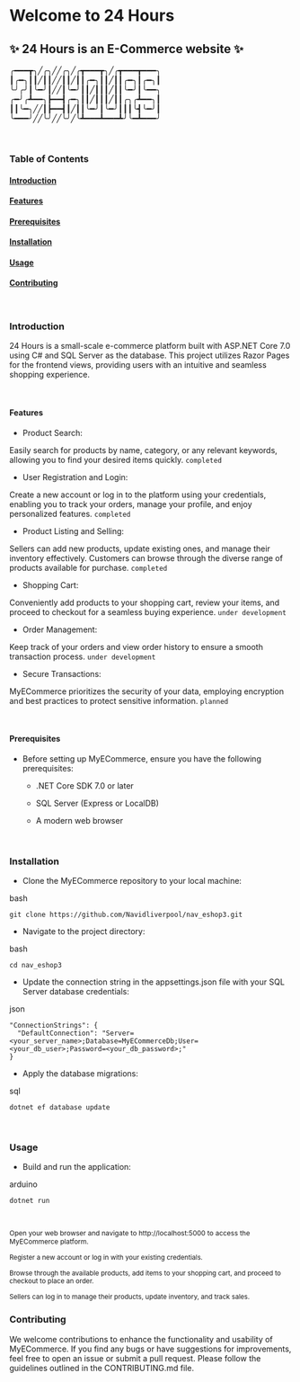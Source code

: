
# Welcome to 24 Hours
## :sparkles: 24 Hours is an E-Commerce website :sparkles:


╭━━━┳╮╱╭╮╱╱╭╮╱╭┳━━━┳╮╱╭┳━━━┳━━━╮
┃╭━╮┃┃╱┃┃╱╱┃┃╱┃┃╭━╮┃┃╱┃┃╭━╮┃╭━╮┃
╰╯╭╯┃╰━╯┃╱╱┃╰━╯┃┃╱┃┃┃╱┃┃╰━╯┃╰━━╮
╭━╯╭┻━━╮┣━━┫╭━╮┃┃╱┃┃┃╱┃┃╭╮╭┻━━╮┃
┃┃╰━╮╱╱┃┣━━┫┃╱┃┃╰━╯┃╰━╯┃┃┃╰┫╰━╯┃
╰━━━╯╱╱╰╯╱╱╰╯╱╰┻━━━┻━━━┻╯╰━┻━━━╯

<br>

### Table of Contents

#### [Introduction](#Introduction) 

#### [Features](#Features)

#### [Prerequisites](#Prerequisites)

#### [Installation](#installation)

#### [Usage](#usage)

#### [Contributing](#contributing)

<br>

### Introduction 

24 Hours is a small-scale e-commerce platform built with ASP.NET Core 7.0 using C# and SQL Server as the database. This project utilizes Razor Pages for the frontend views, providing users with an intuitive and seamless shopping experience.

<br>

#### Features

  - Product Search: 

Easily search for products by name, category, or any relevant keywords, allowing you to find your desired items quickly. `completed`

  - User Registration and Login: 

Create a new account or log in to the platform using your credentials, enabling you to track your orders, manage your profile, and enjoy personalized features. `completed`

  - Product Listing and Selling: 

Sellers can add new products, update existing ones, and manage their inventory effectively. Customers can browse through the diverse range of products available for purchase. `completed`

  - Shopping Cart: 

Conveniently add products to your shopping cart, review your items, and proceed to checkout for a seamless buying experience. `under development`

  - Order Management: 

Keep track of your orders and view order history to ensure a smooth transaction process. `under development`

  - Secure Transactions: 

MyECommerce prioritizes the security of your data, employing encryption and best practices to protect sensitive information. `planned`

<br>

#### Prerequisites 

  - Before setting up MyECommerce, ensure you have the following prerequisites:

     - .NET Core SDK 7.0 or later

     - SQL Server (Express or LocalDB)

     - A modern web browser

<br>

### Installation 

  - Clone the MyECommerce repository to your local machine:

bash
```
git clone https://github.com/Navidliverpool/nav_eshop3.git
```

  - Navigate to the project directory:

bash
```
cd nav_eshop3
```

  - Update the connection string in the appsettings.json file with your SQL Server database credentials:

json
```
"ConnectionStrings": {
  "DefaultConnection": "Server=<your_server_name>;Database=MyECommerceDb;User=<your_db_user>;Password=<your_db_password>;"
}
```

  - Apply the database migrations:

sql
```
dotnet ef database update
```

<br>

### Usage

  - Build and run the application:

arduino
```
dotnet run
```

<br>

<p style="font-size: 12px;">Open your web browser and navigate to http://localhost:5000 to access the MyECommerce platform.</p>

<small>Register a new account or log in with your existing credentials.</small>

<small>Browse through the available products, add items to your shopping cart, and proceed to checkout to place an order.</small>

<small>Sellers can log in to manage their products, update inventory, and track sales.</small>

### Contributing

We welcome contributions to enhance the functionality and usability of MyECommerce. If you find any bugs or have suggestions for improvements, feel free to open an issue or submit a pull request. Please follow the guidelines outlined in the CONTRIBUTING.md file.
